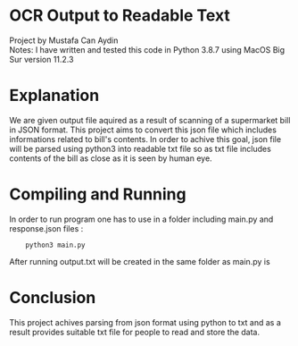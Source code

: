 # OCR Output to Readable Text
Project by Mustafa Can Aydin \
Notes: I have written and tested this code in Python 3.8.7 using MacOS Big Sur version 11.2.3

# Explanation

We are given output file aquired as a result of scanning of a supermarket bill in JSON format. This project aims to convert this json file which includes informations related to bill's contents. In order to achive this goal, json file will be parsed using python3 into readable txt file so as txt file includes contents of the bill as close as it is seen by human eye.


# Compiling and Running 

In order to run program one has to use in a folder including main.py and response.json files : 
~~~~~~~~~~~~~~~{.py}
    python3 main.py
~~~~~~~~~~~~~~~
After running output.txt will be created in the same folder as main.py is 

# Conclusion

This project achives parsing from json format using python to txt and as a result provides suitable txt file for people to read and store the data.  
